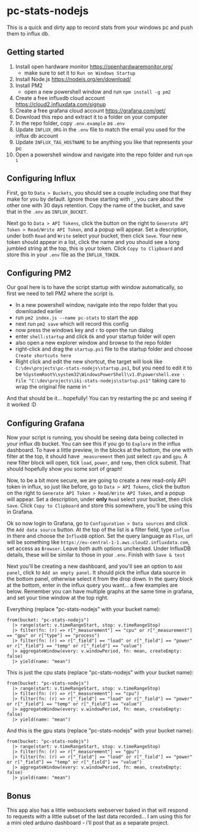 # pc-stats-nodejs

This is a quick and dirty app to record stats from your windows pc and push them to influx db.

## Getting started

1. Install open hardware monitor https://openhardwaremonitor.org/
   - make sure to set it to `Run on Windows Startup`
2. Install Node.js https://nodejs.org/en/download/
3. Install PM2
   - open a new powershell window and run `npm install -g pm2`
4. Create a free influxdb cloud account https://cloud2.influxdata.com/signup
5. Create a free grafana cloud account https://grafana.com/get/
6. Download this repo and extract it to a folder on your computer
7. In the repo folder, copy `.env.example` as `.env`
8. Update `INFLUX_ORG` in the `.env` file to match the email you used for the influx db account
9. Update `INFLUX_TAG_HOSTNAME` to be anything you like that represents your pc
10. Open a powershell window and navigate into the repo folder and run `npm i`

## Configuring Influx

First, go to `Data > Buckets`, you should see a couple including one that they make for you by default. Ignore those starting with `_`, you care about the other one with 30 days retention. Copy the name of the bucket, and save that in the `.env` as `INFLUX_BUCKET`.

Next go to `Data > API Tokens`, click the button on the right to `Generate API Token > Read/Write API Token`, and a popup will appear. Set a description, under both `Read` and `Write` select your bucket, then click `Save`. Your new token should appear in a list, click the name and you should see a long jumbled string at the top, this is your token. Click `Copy to Clipboard` and store this in your `.env` file as the `INFLUX_TOKEN`.

## Configuring PM2

Our goal here is to have the script startup with window automatically, so first we need to tell PM2 where the script is.

- In a new powershell window, navigate into the repo folder that you downloaded earlier
- run `pm2 index.js --name pc-stats` to start the app
- next run `pm2 save` which will record this config
- now press the windows key and `r` to open the run dialog
- enter `shell:startup` and click `Ok` and your startup folder will open
- also open a new explorer window and browse to the repo folder
- right-click and drag the `startup.ps1` file to the startup folder and choose `Create shortcuts here`
- Right click and edit the new shortcut, the target will look like `C:\dev\projects\pc-stats-nodejs\startup.ps1`, but you need to edit it to be `%SystemRoot%\system32\WindowsPowerShell\v1.0\powershell.exe -File "C:\dev\projects\iki-stats-nodejs\startup.ps1"` taking care to wrap the original file name in `"`

And that should be it... hopefully! You can try restarting the pc and seeing if it worked :D

## Configuring Grafana

Now your script is running, you should be seeing data being collected in your influx db bucket. You can see this if you go to `Explore` in the influx dashboard. To have a little preview, in the blocks at the bottom, the one with filter at the top, it should have `_measurement` then just select `cpu` and `gpu`. A new filter block will open, tick `load`, `power`, and `temp`, then click submit. That should hopefully show you some sort of graph!

Now, to be a bit more secure, we are going to create a new read-only API token in influx, so just like before, go to `Data > API Tokens`, click the button on the right to `Generate API Token > Read/Write API Token`, and a popup will appear. Set a description, under **only** `Read` select your bucket, then click `Save`. Click `Copy to Clipboard` and store this somewhere, you'll be using this in Grafana.

Ok so now login to Grafana, go to `Configuration > Data sources` and click the `Add data source` button. At the top of the list is a filter field, type `influx` in there and choose the `InfluxDB` option. Set the query language as `Flux`, url will be something like `https://eu-central-1-1.aws.cloud2.influxdata.com`, set access as `Browser`. Leave both auth options unchecked. Under InfluxDB details, these will be similar to those in your `.env`. Finish with `Save & test`

Next you'll be creating a new dashboard, and you'll see an option to `Add panel`, click to `Add an empty panel`. It should pick the influx data source in the bottom panel, otherwise select it from the drop down. In the query block at the bottom, enter in the influx query you want... a few examples are below. Remember you can have multiple graphs at the same time in grafana, and set your time window at the top right. 

Everything (replace "pc-stats-nodejs" with your bucket name):

```
from(bucket: "pc-stats-nodejs")
  |> range(start: v.timeRangeStart, stop: v.timeRangeStop)
  |> filter(fn: (r) => r["_measurement"] == "cpu" or r["_measurement"] == "gpu" or r["type"] == "process")
  |> filter(fn: (r) => r["_field"] == "load" or r["_field"] == "power" or r["_field"] == "temp" or r["_field"] == "value")
  |> aggregateWindow(every: v.windowPeriod, fn: mean, createEmpty: false)
  |> yield(name: "mean")
```

This is just the cpu stats (replace "pc-stats-nodejs" with your bucket name):

```
from(bucket: "pc-stats-nodejs")
  |> range(start: v.timeRangeStart, stop: v.timeRangeStop)
  |> filter(fn: (r) => r["_measurement"] == "cpu")
  |> filter(fn: (r) => r["_field"] == "load" or r["_field"] == "power" or r["_field"] == "temp" or r["_field"] == "value")
  |> aggregateWindow(every: v.windowPeriod, fn: mean, createEmpty: false)
  |> yield(name: "mean")
```

And this is the gpu stats (replace "pc-stats-nodejs" with your bucket name):

```
from(bucket: "pc-stats-nodejs")
  |> range(start: v.timeRangeStart, stop: v.timeRangeStop)
  |> filter(fn: (r) => r["_measurement"] == "gpu")
  |> filter(fn: (r) => r["_field"] == "load" or r["_field"] == "power" or r["_field"] == "temp" or r["_field"] == "value")
  |> aggregateWindow(every: v.windowPeriod, fn: mean, createEmpty: false)
  |> yield(name: "mean")
```

## Bonus

This app also has a little websockets webserver baked in that will respond to requests with a little subset of the last data recorded... I am using this for a mini oled arduino dashboard - i'll post that as a separate project.
